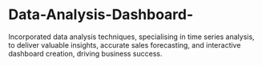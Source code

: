 # Data-Analysis-Dashboard-
Incorporated data analysis techniques,  specialising in time series analysis, to deliver valuable insights, accurate sales forecasting, and interactive dashboard creation, driving business success.
